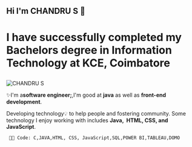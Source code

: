 ## Hi I'm CHANDRU S 👋
# <p>I have successfully completed my  Bachelors degree in <b>Information Technology</b>  at KCE, Coimbatore</p>
![CHANDRU S](https://user-images.githubusercontent.com/85116730/128625801-9ac531ba-92df-48f4-abaf-6fc05327049b.png)
 <p>✨I'm a<b>software engineer;</b>,I'm good at <b>java</b> as well as <b>front-end development</b>.</p>
    <p> Developing technology💡 to help people and fostering community.
    Some technology I enjoy working with includes  <b>Java,  HTML, CSS, and JavaScript</b>.

     👩‍💻 Code: C,JAVA,HTML, CSS, JavaScript,SQL,POWER BI,TABLEAU,DOMO
 
